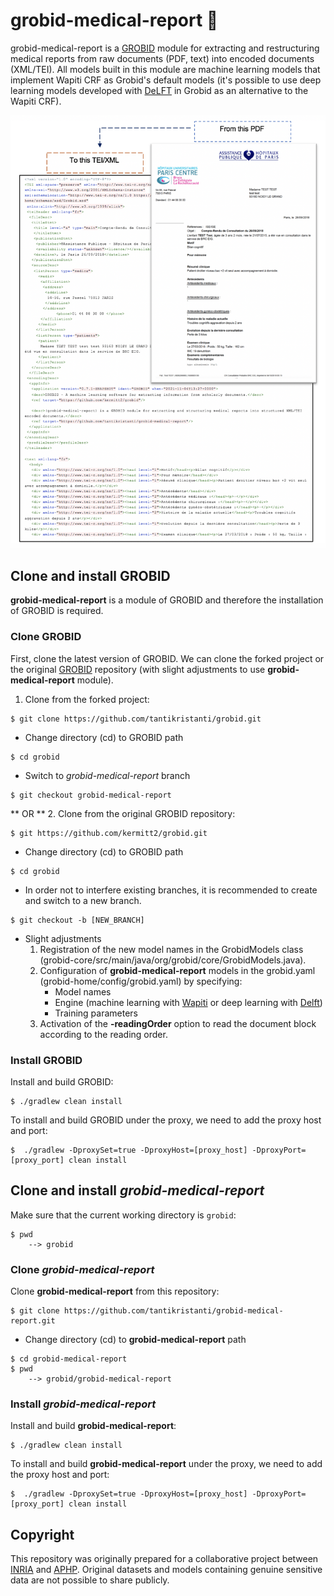 # grobid-medical-report :hospital:
grobid-medical-report is a [GROBID](https://github.com/kermitt2/grobid) module for extracting and restructuring medical reports from raw documents (PDF, text) into encoded documents (XML/TEI). All models built in this module are machine learning models that implement Wapiti CRF as Grobid's default models (it's possible to use deep learning models developed with [DeLFT](https://github.com/kermitt2/delft/) in Grobid as an alternative to the Wapiti CRF).

![FromPDF2TEI](doc/img/PDF2TEI.png)

## Clone and install GROBID
**grobid-medical-report** is a module of GROBID and therefore the installation of GROBID is required.

### Clone GROBID
First, clone the latest version of GROBID. We can clone the forked project or the original [GROBID](https://github.com/kermitt2/grobid.git) repository (with slight adjustments to use **grobid-medical-report** module).

1. Clone from the forked project:

```
$ git clone https://github.com/tantikristanti/grobid.git
```

- Change directory (cd) to GROBID path

```
$ cd grobid
```

- Switch to *grobid-medical-report* branch

```
$ git checkout grobid-medical-report
```

** OR **
2. Clone from the original GROBID repository: 

```
$ git https://github.com/kermitt2/grobid.git
```

- Change directory (cd) to GROBID path

```
$ cd grobid
```

- In order not to interfere existing branches, it is recommended to create and switch to a new branch.
```
$ git checkout -b [NEW_BRANCH]
```
* Slight adjustments
  1. Registration of the new model names in the GrobidModels class (grobid-core/src/main/java/org/grobid/core/GrobidModels.java).
  2. Configuration of **grobid-medical-report** models in the grobid.yaml (grobid-home/config/grobid.yaml) by specifying:
      - Model names
      - Engine (machine learning with [Wapiti](https://wapiti.limsi.fr/) or deep learning with [Delft](https://github.com/kermitt2/delft/))
      - Training parameters
  3. Activation of the **-readingOrder** option to read the document block according to the reading order.
  
### Install GROBID
Install and build GROBID: 

```
$ ./gradlew clean install
```

To install and build GROBID under the proxy, we need to add the proxy host and port:
```
$  ./gradlew -DproxySet=true -DproxyHost=[proxy_host] -DproxyPort=[proxy_port] clean install
```

## Clone and install *grobid-medical-report*

Make sure that the current working directory is `grobid`:
```
$ pwd
    --> grobid
```

### Clone *grobid-medical-report*

Clone **grobid-medical-report** from this repository:
```
$ git clone https://github.com/tantikristanti/grobid-medical-report.git
```

- Change directory (cd) to **grobid-medical-report** path

```
$ cd grobid-medical-report
$ pwd
    --> grobid/grobid-medical-report
```

### Install *grobid-medical-report*
Install and build **grobid-medical-report**:

```
$ ./gradlew clean install
```

To install and build **grobid-medical-report** under the proxy, we need to add the proxy host and port:
```
$  ./gradlew -DproxySet=true -DproxyHost=[proxy_host] -DproxyPort=[proxy_port] clean install
```

## Copyright
This repository was originally prepared for a collaborative project between [INRIA](https://www.inria.fr/) and  [APHP](https://www.aphp.fr/). Original datasets and models containing genuine sensitive data are not possible to share publicly. 
